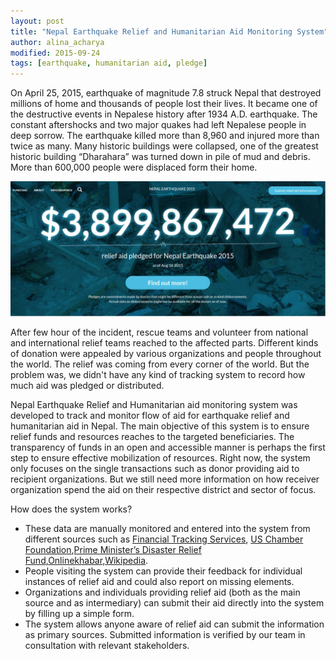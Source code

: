 ```yaml
---
layout: post
title: "Nepal Earthquake Relief and Humanitarian Aid Monitoring System"
author: alina_acharya
modified: 2015-09-24
tags: [earthquake, humanitarian aid, pledge]
---
```


On April 25, 2015, earthquake of magnitude 7.8 struck Nepal that destroyed millions of home and thousands of people lost their lives. It became one of the destructive events in Nepalese history after 1934 A.D. earthquake.  The constant aftershocks and two major quakes had left Nepalese people in deep sorrow. The earthquake killed more than 8,960 and injured more than twice as many. Many historic buildings were collapsed, one of the greatest historic building “Dharahara” was turned down in pile of mud and debris. More than 600,000 people were displaced form their home. 


![Nepal Earthquake Relief and Humanitarian Aid Monitoring System](/images/earthquake-website-screenshot.jpg)

<!--more-->

After few hour of the incident, rescue teams and volunteer from national and international relief teams  reached to the affected parts. Different kinds of donation were appealed by various organizations and people throughout the world. The relief was coming from every corner of the world. But the problem was, we didn't have any kind of tracking system to record how much aid was pledged or distributed. 

Nepal Earthquake Relief and Humanitarian aid monitoring system was developed to track and monitor flow of aid for earthquake relief and humanitarian aid in Nepal. The main objective of this system is to ensure relief funds and resources reaches to the targeted beneficiaries. The transparency of funds in an open and accessible manner is perhaps the first step to ensure effective mobilization of resources. Right now, the system only focuses on the single transactions such as donor providing aid to recipient organizations. But we still need more information on how receiver organization spend the aid on their respective district and sector of focus.
 
How does the system works?

* These data are manually monitored and entered into the system from different sources such as [Financial Tracking Services](https://fts.unocha.org/pageloader.aspx?page=emerg-emergencyDetails&appealID=1100), [US Chamber Foundation](http://www.uschamberfoundation.org/corporate-citizenship-center/nepal-earthquake-corporate-aid-tracker),[Prime Minister’s Disaster Relief Fund](http://pmrelief.opmcm.gov.np/contributors.aspx),[Onlinekhabar](http://www.onlinekhabar.com/),[Wikipedia](https://en.wikipedia.org/wiki/April_2015_Nepal_earthquake).
* People visiting the system can provide their feedback for individual instances of relief aid and could also report on missing elements.
* Organizations and individuals providing relief aid (both as the main source and as intermediary) can submit their aid directly into the system by filling up a simple form. 
* The system allows anyone aware of relief aid can submit the information as primary sources. Submitted information is verified by our team in consultation with relevant stakeholders. 

